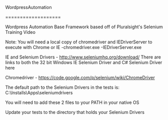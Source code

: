 WordpressAutomation

===================



Wordpress Automation Base Framework based off of Pluralsight's Selenium Training Video


Note:
You will need a local copy of chromedriver and IEDriverServer to execute with Chrome or IE
-chromedriver.exe
-IEDriverServer.exe

IE and Selenium Drivers - http://www.seleniumhq.org/download/
There are links to both the 32 bit Windows IE Selenium Driver and C# Selenium Driver here

Chromedriver - https://code.google.com/p/selenium/wiki/ChromeDriver


The default path to the Selenium Drivers in the tests is: C:\Installs\Apps\seleniumdrivers

You will need to add these 2 files to your PATH in your native OS

Update your tests to the directory that holds your Selenium Drivers

